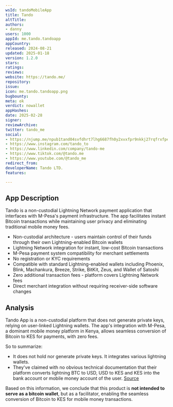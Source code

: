 ```yaml
---
wsId: tandoMobileApp
title: Tando
altTitle: 
authors:
- danny 
users: 1000
appId: me.tando.tandoapp
appCountry: 
released: 2024-08-21
updated: 2025-01-18
version: 1.2.0
stars: 
ratings: 
reviews: 
website: https://tando.me/
repository: 
issue: 
icon: me.tando.tandoapp.png
bugbounty: 
meta: ok
verdict: nowallet
appHashes: 
date: 2025-02-28
signer: 
reviewArchive: 
twitter: tando_me
social:
- https://njump.me/npub1tand04svfdhrt7lhg6687fh0y2xvxfpr9nkkj27rqfrxfpeklldsp48sax
- https://www.instagram.com/tando_to
- https://www.linkedin.com/company/tando-me
- https://www.tiktok.com/@tando.me
- https://www.youtube.com/@tando_me
redirect_from: 
developerName: Tando LTD.
features: 

---
```


## App Description

Tando is a non-custodial Lightning Network payment application that interfaces with M-Pesa's payment infrastructure. The app facilitates instant Bitcoin transactions while maintaining user privacy and eliminating traditional mobile money fees.

- Non-custodial architecture - users maintain control of their funds through their own Lightning-enabled Bitcoin wallets
- Lightning Network integration for instant, low-cost Bitcoin transactions
- M-Pesa payment system compatibility for merchant settlements
- No registration or KYC requirements
- Compatible with standard Lightning-enabled wallets including Phoenix, Blink, Machankura, Breeze, Strike, BitKit, Zeus, and Wallet of Satoshi
- Zero additional transaction fees - platform covers Lightning Network fees
- Direct merchant integration without requiring receiver-side software changes

## Analysis 

Tando App is a non-custodial platform that does not generate private keys, relying on user-linked Lightning wallets. The app's integration with M-Pesa, a dominant mobile money platform in Kenya, allows seamless conversion of Bitcoin to KES for payments, with zero fees. 

So to summarize: 

- It does not hold nor generate private keys. It integrates various lightning wallets.
- They've claimed with no obvious technical documentation that their platform converts lightning BTC to USD, USD to KES and KES into the bank account or mobile money account of the user. [Source](https://www.blink.sv/blog/tando-bitcoin-adoption-in-kenya)

Based on this information, we conclude that this product is **not intended to serve as a bitcoin wallet**, but as a facilitator, enabling the seamless conversion of Bitcoin to KES for mobile money transactions.






